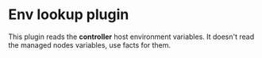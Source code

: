 # Env lookup plugin

This plugin reads the **controller** host environment variables. It doesn't
read the managed nodes variables, use facts for them.
